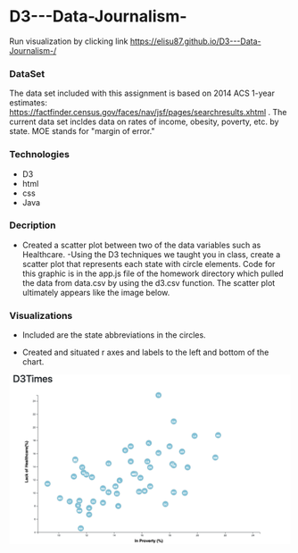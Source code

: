 # D3---Data-Journalism-
Run visualization by clicking link https://elisu87.github.io/D3---Data-Journalism-/

### DataSet

The data set included with this assignment is based on 2014 ACS 1-year estimates: https://factfinder.census.gov/faces/nav/jsf/pages/searchresults.xhtml . The current data set incldes data on rates of income, obesity, poverty, etc. by state. MOE stands for "margin of error."

### Technologies

- D3
- html
- css
- Java

### Decription

- Created a scatter plot between two of the data variables such as Healthcare.
-Using the D3 techniques we taught you in class, create a scatter plot that represents each state with circle elements. Code for this graphic is in the app.js file of the homework directory which  pulled the data from data.csv by using the d3.csv function. The scatter plot ultimately appears like the image below.


### Visualizations

- Included are the state abbreviations in the circles.

- Created and situated r axes and labels to the left and bottom of the chart.

![](Images/screenshot.png)

